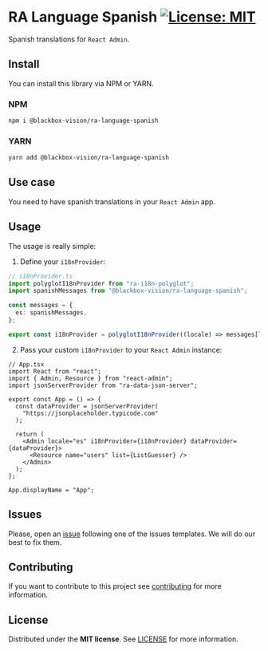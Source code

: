 # RA Language Spanish [![License: MIT](https://img.shields.io/badge/License-MIT-brightgreen.svg)](https://opensource.org/licenses/MIT)

Spanish translations for `React Admin`.

## Install

You can install this library via NPM or YARN.

### NPM

```bash
npm i @blackbox-vision/ra-language-spanish
```

### YARN

```bash
yarn add @blackbox-vision/ra-language-spanish
```

## Use case

You need to have spanish translations in your `React Admin` app.

## Usage

The usage is really simple:

1. Define your `i18nProvider`:

```ts
// i18nProvider.ts
import polyglotI18nProvider from "ra-i18n-polyglot";
import spanishMessages from "@blackbox-vision/ra-language-spanish";

const messages = {
  es: spanishMessages,
};

export const i18nProvider = polyglotI18nProvider((locale) => messages[locale]);
```

2. Pass your custom `i18nProvider` to your `React Admin` instance:

```tsx
// App.tsx
import React from "react";
import { Admin, Resource } from "react-admin";
import jsonServerProvider from "ra-data-json-server";

export const App = () => {
  const dataProvider = jsonServerProvider(
    "https://jsonplaceholder.typicode.com"
  );

  return (
    <Admin locale="es" i18nProvider={i18nProvider} dataProvider={dataProvider}>
      <Resource name="users" list={ListGuesser} />
    </Admin>
  );
};

App.displayName = "App";
```

## Issues

Please, open an [issue](https://github.com/BlackBoxVision/react-admin-extensions/issues) following one of the issues templates. We will do our best to fix them.

## Contributing

If you want to contribute to this project see [contributing](https://github.com/BlackBoxVision/react-admin-extensions/blob/master/CONTRIBUTING.md) for more information.

## License

Distributed under the **MIT license**. See [LICENSE](https://github.com/BlackBoxVision/react-admin-extensions/blob/master/LICENSE) for more information.
